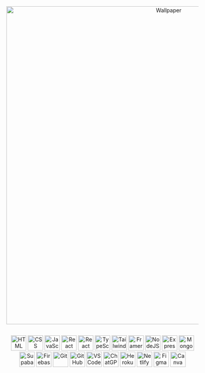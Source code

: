 <div align="center">
  <img src="https://github.com/user-attachments/assets/d6bde9bd-ee7b-4846-8724-3190e910c12a" alt="Wallpaper" width="835">
 </div>

## 

<p align="center">
  <img src="https://img.shields.io/badge/HTML5-E34F26?style=for-the-badge&logo=html5&logoColor=white" alt="HTML" height="40" />
  <img src="https://img.shields.io/badge/CSS3-1572B6?style=for-the-badge&logo=css3&logoColor=white" alt="CSS" height="40" />
  <img src="https://img.shields.io/badge/JavaScript-F7DF1E?style=for-the-badge&logo=javascript&logoColor=black" alt="JavaScript" height="40" />
  <img src="https://img.shields.io/badge/React-0d99ff?style=for-the-badge&logo=react&logoColor=white" alt="React" height="40" />
  <img src="https://img.shields.io/badge/React Native-0d99ff?style=for-the-badge&logo=react&logoColor=white" alt="React Native" height="40" />
  <img src="https://img.shields.io/badge/TypeScript-3178C6?style=for-the-badge&logo=typescript&logoColor=white" alt="TypeScript" height="40" />
  <img src="https://img.shields.io/badge/Tailwind_CSS-2298BD?style=for-the-badge&logo=tailwind-css&logoColor=white" alt="Tailwind CSS" height="40" />
  <img src="https://img.shields.io/badge/Framer_Motion-bc4a97?style=for-the-badge&logo=framer&logoColor=white" alt="Framer Motion" height="40" />
  <img src="https://img.shields.io/badge/Node.js-339933?style=for-the-badge&logo=node.js&logoColor=white" alt="NodeJS" height="40" />
  <img src="https://img.shields.io/badge/Express-000000?style=for-the-badge&logo=express&logoColor=white" alt="Express" height="40" />
  <img src="https://img.shields.io/badge/MongoDB-4DB33D?style=for-the-badge&logo=mongodb&logoColor=white" alt="MongoDB" height="40" />
  <img src="https://img.shields.io/badge/Supabase-1e7d52?style=for-the-badge&logo=supabase&logoColor=white" alt="Supabase" height="40" />
  <img src="https://img.shields.io/badge/Firebase-FFCA28?style=for-the-badge&logo=firebase&logoColor=black" alt="Firebase" height="40" />
  <img src="https://img.shields.io/badge/Git-F05032?style=for-the-badge&logo=git&logoColor=white" alt="Git" height="40" />
  <img src="https://img.shields.io/badge/GitHub-181717?style=for-the-badge&logo=github&logoColor=white" alt="GitHub" height="40" />
  <img src="https://img.shields.io/badge/VS_Code-007ACC?style=for-the-badge&logo=visual-studio-code&logoColor=white" alt="VSCode" height="40" />
  <img src="https://img.shields.io/badge/ChatGPT-gray?style=for-the-badge&logo=openai&logoColor=white" alt="ChatGPT" height="40" />
  <img src="https://img.shields.io/badge/Heroku-430098?style=for-the-badge&logo=heroku&logoColor=white" alt="Heroku" height="40" />
  <img src="https://img.shields.io/badge/Netlify-00C4CC?style=for-the-badge&logo=netlify&logoColor=white" alt="Netlify" height="40" />
  <img src="https://img.shields.io/badge/Figma-F24E1E?style=for-the-badge&logo=figma&logoColor=white" alt="Figma" height="40" />
  <img src="https://img.shields.io/badge/Canva-00C4CC?style=for-the-badge&logo=canva&logoColor=white" alt="Canva" height="40" />
</p>
















